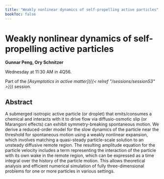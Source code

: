 ```yaml
---
title: "Weakly nonlinear dynamics of self-propelling active particles"
bookToc: false
---
```


# Weakly nonlinear dynamics of self-propelling active particles

**Gunnar Peng, Ory Schnitzer**

Wednesday at 11:30 AM in 4Q56.

Part of the *[Asymptotics in active matter]({{< relref "/sessions/session53" >}})* session.

## Abstract

A submerged isotropic active particle (or droplet) that emits/consumes a chemical and interacts with it to drive flow via diffusio-osmotic slip (or Marangoni effects) can exhibit symmetry-breaking spontaneous motion. We derive a reduced-order model for the slow dynamics of the particle near the threshold for spontaneous motion using a weakly nonlinear expansion, which involves matching a quasi-steady particle-scale solution to an unsteady diffusive remote region. The resulting amplitude equation for the particle velocity includes a term representing the interaction of the particle with its own wake in the remote region, which can be expressed as a time integral over the history of the particle motion. This allows theoretical analysis and efficient numerical simulation of fully three-dimensional problems for one or more particles in various settings.



